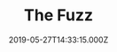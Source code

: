 ---
date: 2019-05-27T14:33:15.000Z
title: The Fuzz
latitude: 52.037239
longitude: 0.965675
category: checkin
---